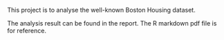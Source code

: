 This project is to analyse the well-known Boston Housing dataset.

The analysis result can be found in the report. The R markdown pdf file is for reference.
